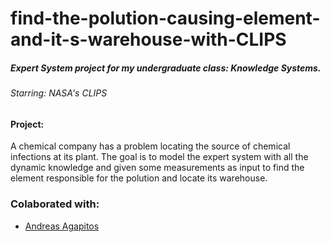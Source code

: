 # find-the-polution-causing-element-and-it-s-warehouse-with-CLIPS
##### Expert System project for my undergraduate class: Knowledge Systems.

###### Starring: NASA's CLIPS 

#### Project: 
A chemical company has a problem locating the source of chemical infections at its plant. The goal is to model the expert system with all the dynamic knowledge and given some measurements as input to find the element responsible for the polution and locate its warehouse. 

### Colaborated with:
- [Andreas Agapitos](https://github.com/andreasagap)
